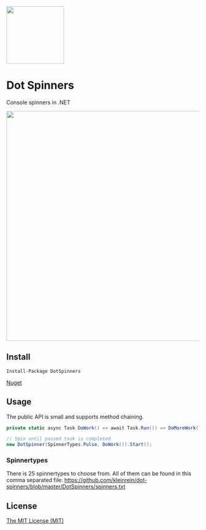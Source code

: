 <img src="https://raw.githubusercontent.com/kleinrein/dot-spinners/master/DotSpinners.Resources/DotSpinners.png" width="150">

# Dot Spinners
Console spinners in .NET

<img src="https://github.com/kleinrein/dot-spinners/blob/master/DotSpinners.Resources/DotSpinners.gif" width="600">

## Install
```posh
Install-Package DotSpinners 
```
[Nuget](https://www.nuget.org/packages/DotSpinners/)

## Usage
The public API is small and supports method chaining.
```c#
private static async Task DoWork() => await Task.Run(() => DoMoreWork());

// Spin until passed task is completed
new DotSpinner(SpinnerTypes.Pulse, DoWork()).Start();
```

### Spinnertypes
There is 25 spinnertypes to choose from. All of them can be found in this comma separated file:
https://github.com/kleinrein/dot-spinners/blob/master/DotSpinners/spinners.txt

## License
[The MIT License (MIT)](https://opensource.org/licenses/MIT)
